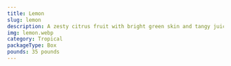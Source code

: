 ```yaml
---
title: Lemon
slug: lemon
description: A zesty citrus fruit with bright green skin and tangy juice. Packed with vitamin C and antioxidants, it’s a kitchen staple for cooking (drinks, dressings, desserts) and natural remedies. Grown in warm climates, its vibrant flavor and aroma enhance dishes while boosting wellness.
img: lemon.webp
category: Tropical
packageType: Box
pounds: 35 pounds
---
```

